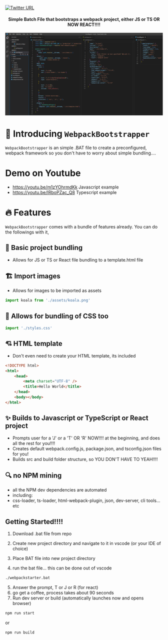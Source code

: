 
[![Twitter URL](https://img.shields.io/twitter/url/https/twitter.com/bukotsunikki.svg?style=social&label=Follow%20%40jyoung424242)](https://twitter.com/jyoung424242)

<h4 align="center">Simple Batch File that bootstraps a webpack project, either JS or TS OR NOW REACT!!!!</h4>

![Screenshot](/bootstrap.png?raw=true "Screenshot")

# 👋 Introducing `WebpackBootstrapper`

`WebpackBootstrapper` is an simple .BAT file to create a preconfigured, webpack framework so you don't have to worry about simple bundling....

# Demo on Youtube
 - https://youtu.be/m1zYOhrmdKk    Javascript example
 - https://youtu.be/IRboPZac_Q8    Typescript example

# 🔥 Features
`WebpackBootstrapper` comes with a bundle of features already. You can do the followings with it,

## 🔢 Basic project bundling
 - Allows for JS or TS or React file bundling to a template.html file

## 🏗️ Import images
- Allows for images to be imported as assets

```js
import koala from './assets/koala.png'
```

## 📢 Allows for bundling of CSS too

```js
import './styles.css'
```

## 💘 HTML template
- Don't even need to create your HTML template, its included

```html
<!DOCTYPE html>
<html>
    <head>
        <meta charset="UTF-8" />
        <title>Hello World</title>
    </head>
    <body></body>
</html>
```

## ✨ Builds to Javascript or TypeScript or React project
- Prompts user for a 'J' or a 'T' OR 'R' NOW!!!! at the beginning, and does all the rest for you!!!!
- Creates default webpack.config.js, package.json, and tsconfig.json files for you!
- Builds src and build folder structure, so YOU DON'T HAVE TO YEAH!!!!

## 🔍 no NPM mining
- all the NPM dev dependencies are automated
 - including:
  - css-loader, ts-loader, html-webpack-plugin, json, dev-server, cli tools... etc 

## Getting Started!!!!
1. Download .bat file from repo

2. Create new project directory and navigate to it in vscode (or your IDE of choice)

3. Place BAT file into new project directory

4. run the bat file... this can be done out of vscode

```bash
./webpackstarter.bat
```

5. Answer the prompt, T or J or R (for react)
6. go get a coffee, process takes about 90 seconds
7. Run dev server or build (automatically launches now and opens browser)

```bash
npm run start
```
or
```bash
npm run build
```
